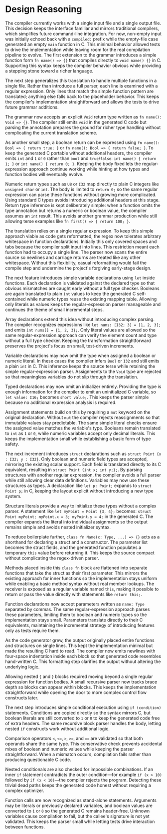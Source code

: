 # Design Reasoning

The compiler currently works with a single input file and a single output file.
This decision keeps the interface familiar and mirrors traditional compilers,
which simplifies future command-line integration.  For now, non-empty input was
initially echoed back with a `compiled:` prefix while the empty-file case
generated an empty `main` function in C.  This minimal behavior allowed tests to
drive the implementation while leaving room for the real compilation pipeline to
evolve.  The first extension to the grammar introduces a simple function form
`fn name() => {}` that compiles directly to `void name() {}` in C.  Supporting
this syntax keeps the compiler behavior obvious while providing a stepping stone
toward a richer language.

The next step generalizes this translation to handle multiple functions in a
single file. Rather than introduce a full parser, each line is examined with a
regular expression. Only lines that match the simple function pattern are
translated; anything else falls back to the placeholder behavior. This keeps the
compiler's implementation straightforward and allows the tests to drive future
grammar additions.

The grammar now accepts an explicit `Void` return type written as
`fn name(): Void => {}`.  The compiler still emits `void` in the generated C
code but parsing the annotation prepares the ground for richer type handling
without complicating the current translation scheme.

As another small step, a boolean return can be expressed using
`fn name(): Bool => { return true; }` or `fn name(): Bool => { return false; }`.
To keep the generated C portable without additional headers, the compiler emits
`int` and `1` or `0` rather than `bool` and `true`/`false`:
`int name() { return 1; }` or `int name() { return 0; }`. Keeping the body fixed
lets the regular-expression approach continue working while hinting at how types
and function bodies will eventually evolve.

Numeric return types such as `U8` or `I32` map directly to plain C integers like
`unsigned char` or `int`. The body is limited to `return 0;` so the same regular
expression can parse these functions without growing more complicated. Using
standard C types avoids introducing additional headers at this stage.
Return type inference is kept deliberately simple: when a function omits the
type annotation but returns a numeric or boolean value, the compiler assumes an
`int` result. This avoids another grammar production while still allowing terse
examples like `fn first() => { return 100; }`.

The translation relies on a single regular expression. To keep this simple
approach viable as code gets reformatted, the regex now tolerates arbitrary
whitespace in function declarations. Initially this only covered spaces and
tabs because the compiler split input into lines. This restriction meant each
function had to occupy a single line. The parser now scans the entire source
so newlines and carriage returns are treated like any other whitespace.
Without this flexibility, casual reformatting would fail the compile step and
undermine the project's forgiving early-stage design.

The next feature introduces simple variable declarations using `let` inside
functions.  Each declaration is validated against the declared type so that
obvious mismatches are caught early without a full type checker.  Booleans are
again translated to plain `int` values to keep the generated C self-contained
while numeric types reuse the existing mapping table.  Allowing only literals as
values keeps the regular-expression parser manageable and continues the theme of
small incremental steps.

Array declarations extend this idea without introducing complex parsing. The
compiler recognizes expressions like `let nums: [I32; 3] = [1, 2, 3];` and emits
`int nums[] = {1, 2, 3};`. Only literal values are allowed so the same
regular-expression approach can verify the element count and type without a full
type checker. Keeping the transformation straightforward preserves the project's
focus on small, test-driven increments.

Variable declarations may now omit the type when assigned a boolean or numeric
literal. In these cases the compiler infers `Bool` or `I32` and still emits a
plain `int` in C. This inference keeps the source terse while retaining the
simple regular-expression parser. Assignments to the `Void` type are rejected so
that meaningless variables do not slip through the translation.

Typed declarations may now omit an initializer entirely. Providing the type is
enough information for the compiler to emit an uninitialized C variable, so
`let value: I16;` becomes `short value;`. This keeps the parser simple because no
additional expression analysis is required.

Assignment statements build on this by requiring a `mut` keyword on the
original declaration.  Without `mut` the compiler rejects reassignments so that
immutable values stay predictable.  The same simple literal checks ensure the
assigned value matches the variable's type.  Booleans remain translated to
`int` as `1` or `0`, while numeric variables accept only decimal literals.  This
keeps the implementation small while establishing a basic form of type safety.

The next increment introduces `struct` declarations such as `struct Point {x : I32; y : I32}`.
Only boolean and numeric field types are accepted, mirroring the existing scalar
support.  Each field is translated directly to its C equivalent, resulting in
`struct Point {int x; int y;};`.  By parsing structures with another regular
expression, the compiler avoids a full parser while still allowing clear data
definitions.  Variables may now use these structures as types. A declaration
like `let p: Point;` expands to `struct Point p;` in C, keeping the layout
explicit without introducing a new type system.

Structure literals provide a way to initialize these types without a complex
parser. A statement like `let myPoint = Point {3, 4};` becomes:
`struct Point myPoint; myPoint.x = 3; myPoint.y = 4;` in the generated C. The
compiler expands the literal into individual assignments so the output remains
simple and avoids nested initializer syntax.

To reduce boilerplate further, `class fn Name(x: Type, ...) => {}` acts as a
shorthand for declaring a struct and a constructor. The parameter list becomes
the struct fields, and the generated function populates a temporary `this`
value before returning it. This keeps the source compact without complicating
the regex-driven parser.

Methods placed inside this `class fn` block are flattened into separate
functions that take the struct as their first parameter. This mirrors the
existing approach for inner functions so the implementation stays uniform
while enabling a basic method syntax without real member lookups. The
receiver is exposed as a regular variable named `this`, making it possible to
return or pass the value directly with statements like `return this;`.

Function declarations now accept parameters written as `name: Type` separated
by commas.  The same regular-expression approach parses these parameters,
limiting them to boolean and numeric types so the implementation stays small.
Parameters translate directly to their C equivalents, maintaining the
incremental strategy of introducing features only as tests require them.

As the code generator grew, the output originally placed entire
functions and structures on single lines. This kept the implementation
minimal but made the resulting C hard to read. The compiler now emits
newlines with four-space indentation inside each block so that generated
code resembles hand-written C. This formatting step clarifies the output
without altering the underlying logic.

Allowing nested `{` and `}` blocks required moving beyond a single regular
expression for function bodies. A small recursive parser now tracks brace depth
so blocks can appear within blocks. This keeps the implementation straightforward
while opening the door to more complex control flow constructs later.

The next step introduces simple conditional execution using `if (condition)`
statements. Conditions are copied directly so the syntax mirrors C, but boolean
literals are still converted to `1` or `0` to keep the generated code free of
extra headers. The same recursive block parser handles the body, letting nested
`if` constructs work without additional logic.

Comparison operators `<`, `<=`, `>`, `>=`, and `==` are validated so that both
operands share the same type. This conservative check prevents accidental mixes
of boolean and numeric values while keeping the parser straightforward.  When a
mismatch occurs, compilation fails rather than producing questionable C code.

Nested conditionals are also checked for impossible combinations. If an inner
`if` statement contradicts the outer condition&mdash;for example `if (x > 10)`
followed by `if (x < 10)`&mdash;the compiler rejects the program. Detecting these
trivial dead paths keeps the generated code honest without requiring a complex
optimizer.

Function calls are now recognized as stand-alone statements. Arguments may be
literals or previously declared variables, and boolean values are converted to
`1` or `0` so the generated C remains header-free. Unknown variables cause
compilation to fail, but the callee's signature is not yet validated. This keeps
the parser small while letting tests drive interaction between functions.

